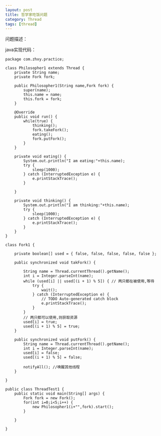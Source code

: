 ```yaml
---
layout: post
title: 哲学家吃饭问题
category: Thread
tags: [thread]
---
```


问题描述：



java实现代码：


	package com.zhxy.practice;

	class Philosopher1 extends Thread {
		private String name;
		private Fork fork;
		 
		public Philosopher1(String name,Fork fork) {
			super(name);
			this.name = name;
			this.fork = fork;
		}
		
		@Override
		public void run() {
			while(true) {
				thinking();
				fork.takeFork();
				eating();
				fork.putFork();
			}
		}

		private void eating() {
			System.out.println("I am eating:"+this.name);
			try {
				sleep(1000);
			} catch (InterruptedException e) {
				e.printStackTrace();
			}
			
		}

		private void thinking() {
			System.out.println("I am thinking:"+this.name);
			try {
				sleep(1000);
			} catch (InterruptedException e) {
				e.printStackTrace();
			}
		}
	}

	class Fork1 {

		private boolean[] used = { false, false, false, false, false };

		public synchronized void takFork() {

			String name = Thread.currentThread().getName();
			int i = Integer.parseInt(name);
			while (used[i] || used[(i + 1) % 5]) { // 两只都在被使用,等待
				try {
					wait();
				} catch (InterruptedException e) {
					// TODO Auto-generated catch block
					e.printStackTrace();
				}
			}
			// 两只都可以使用,则获取资源
			used[i] = true;
			used[(i + 1) % 5] = true;
		}

		public synchronized void putFork() {
			String name = Thread.currentThread().getName();
			int i = Integer.parseInt(name);
			used[i] = false;
			used[(i + 1) % 5] = false;
			
			notifyAll(); //唤醒其他线程
		}

	}

	public class ThreadTest1 {
		public static void main(String[] args) {
			Fork fork = new Fork();
			for(int i=0;i<5;i++) {
				new Philosopher1(i+"",fork).start();
			}

		}

	}




